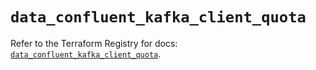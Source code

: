 # `data_confluent_kafka_client_quota`

Refer to the Terraform Registry for docs: [`data_confluent_kafka_client_quota`](https://registry.terraform.io/providers/confluentinc/confluent/2.11.0/docs/data-sources/kafka_client_quota).
